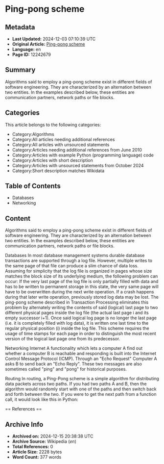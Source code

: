 # Ping-pong scheme

## Metadata
- **Last Updated:** 2024-12-03 07:10:39 UTC
- **Original Article:** [Ping-pong scheme](https://en.wikipedia.org/wiki/Ping-pong_scheme)
- **Language:** en
- **Page ID:** 12242679

## Summary
Algorithms said to employ a ping-pong scheme exist in different fields of software engineering. They are characterized by an alternation between two entities. In the examples described below, these entities are communication partners, network paths or file blocks.

## Categories
This article belongs to the following categories:

- Category:Algorithms
- Category:All articles needing additional references
- Category:All articles with unsourced statements
- Category:Articles needing additional references from June 2010
- Category:Articles with example Python (programming language) code
- Category:Articles with short description
- Category:Articles with unsourced statements from October 2024
- Category:Short description matches Wikidata

## Table of Contents

- Databases
- Networking

## Content

Algorithms said to employ a ping-pong scheme exist in different fields of software engineering. They are characterized by an alternation between two entities. In the examples described below, these entities are communication partners, network paths or file blocks.

Databases
In most database management systems durable database transactions are supported through a log file. However, multiple writes to the same page of that file can produce a slim chance of data loss. Assuming for simplicity that the log file is organized in pages whose size matches the block size of its underlying medium, the following problem can occur:
If the very last page of the log file is only partially filled with data and has to be written to permanent storage in this state, the very same page will have to be overwritten during the next write operation. If a crash happens during that later write operation, previously stored log data may be lost.
The ping-pong scheme described in Transaction Processing eliminates this problem by alternately writing the contents of said (logical) last page to two different physical pages inside the log file (the actual last page i and its empty successor i+1). Once said logical log page is no longer the last page (i.e. it is completely filled with log data), it is written one last time to the regular physical position (i) inside the log file.
This scheme requires the usage of time stamps for each page in order to distinguish the most recent version of the logical last page one from its predecessor.

Networking
Internet
A functionality which lets a computer A find out whether a computer B is reachable and responding is built into the Internet Control Message Protocol (ICMP). Through an "Echo Request" Computer A asks B to send back an "Echo Reply". These two messages are also sometimes called "ping" and "pong" for historical purposes.

Routing
In routing, a Ping-Pong scheme is a simple algorithm for distributing data packets across two paths. If you had two paths A and B, then the algorithm would randomly start with one of the paths and then switch back and forth between the two.
If you were to get the next path from a function call, it would look like this in Python:


== References ==

## Archive Info
- **Archived on:** 2024-12-15 20:38:38 UTC
- **Archive Source:** Wikipedia (_en_)
- **Total References:** 0
- **Article Size:** 2228 bytes
- **Word Count:** 377 words
